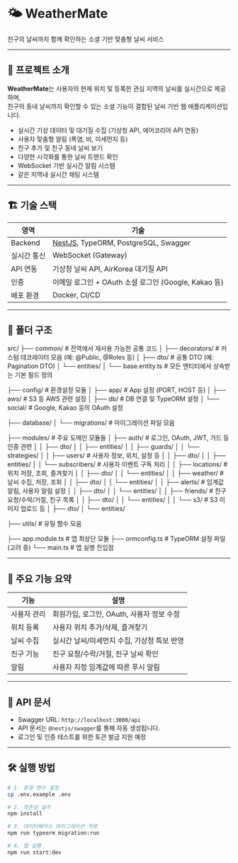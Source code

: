 # 🌤️ WeatherMate

친구의 날씨까지 함께 확인하는 소셜 기반 맞춤형 날씨 서비스

---

## 🧭 프로젝트 소개

**WeatherMate**는 사용자의 현재 위치 및 등록한 관심 지역의 날씨를 실시간으로 제공하며,  
친구의 동네 날씨까지 확인할 수 있는 소셜 기능이 결합된 날씨 기반 웹 애플리케이션입니다.

- 실시간 기상 데이터 및 대기질 수집 (기상청 API, 에어코리아 API 연동)
- 사용자 맞춤형 알림 (폭염, 비, 미세먼지 등)
- 친구 추가 및 친구 동네 날씨 보기
- 다양한 시각화를 통한 날씨 트렌드 확인
- WebSocket 기반 실시간 알림 시스템
- 같은 지역내 실시간 채팅 시스템

---

## 🏗️ 기술 스택

| 영역        | 기술                                                                 |
|-------------|----------------------------------------------------------------------|
| Backend     | [NestJS](https://nestjs.com/), TypeORM, PostgreSQL, Swagger          |
| 실시간 통신 | WebSocket (Gateway)                                                   |
| API 연동    | 기상청 날씨 API, AirKorea 대기질 API                                  |
| 인증        | 이메일 로그인 + OAuth 소셜 로그인 (Google, Kakao 등)                  |
| 배포 환경   | Docker, CI/CD                                                        |

---

## 📁 폴더 구조
src/
├── common/                      # 전역에서 재사용 가능한 공통 코드
│   ├── decorators/              # 커스텀 데코레이터 모음 (예: @Public, @Roles 등)
│   ├── dto/                     # 공통 DTO (예: Pagination DTO)
│   └── entities/
│       └── base.entity.ts       # 모든 엔티티에서 상속받는 기본 필드 정의

├── config/                      # 환경설정 모듈
│   ├── app/                     # App 설정 (PORT, HOST 등)
│   ├── aws/                     # S3 등 AWS 관련 설정
│   ├── db/                      # DB 연결 및 TypeORM 설정
│   └── social/                  # Google, Kakao 등의 OAuth 설정

├── database/
│   └── migrations/              # 마이그레이션 파일 모음

├── modules/                     # 주요 도메인 모듈들
│   ├── auth/                    # 로그인, OAuth, JWT, 가드 등 인증 관련
│   │   ├── dto/
│   │   ├── entities/
│   │   ├── guards/
│   │   └── strategies/
│
│   ├── users/                   # 사용자 정보, 위치, 설정 등
│   │   ├── dto/
│   │   ├── entities/
│   │   └── subscribers/         # 사용자 이벤트 구독 처리
│
│   ├── locations/               # 위치 저장, 조회, 즐겨찾기
│   │   ├── dto/
│   │   └── entities/
│
│   ├── weather/                 # 날씨 수집, 저장, 조회
│   │   ├── dto/
│   │   └── entities/
│
│   ├── alerts/                  # 임계값 알림, 사용자 알림 설정
│   │   ├── dto/
│   │   └── entities/
│
│   ├── friends/                 # 친구 요청/수락/거절, 친구 목록
│   │   ├── dto/
│   │   └── entities/
│
│   └── s3/                      # S3 이미지 업로드 등
│       ├── dto/
│       └── entities/

├── utils/                       # 유틸 함수 모음

├── app.module.ts                # 앱 최상단 모듈
├── ormconfig.ts                 # TypeORM 설정 파일 (고려 중)
└── main.ts                      # 앱 실행 진입점




---

## 🧪 주요 기능 요약
|기능	      |설명                                    |
|---------- |----------------------------------------|
|사용자 관리|회원가입, 로그인, OAuth, 사용자 정보 수정 |
|위치 등록	|사용자 위치 추가/삭제, 즐겨찾기           |
|날씨 수집	|실시간 날씨/미세먼지 수집, 기상청 특보 반영|
|친구 기능	|친구 요청/수락/거절, 친구 날씨 확인       |
|알림	      |사용자 지정 임계값에 따른 푸시 알림       |


---

## 📖 API 문서

- Swagger URL: `http://localhost:3000/api`
- API 문서는 `@nestjs/swagger`를 통해 자동 생성됩니다.
- 로그인 및 인증 테스트를 위한 토큰 발급 지원 예정

---

## 🛠️ 실행 방법

```bash
# 1. 환경 변수 설정
cp .env.example .env

# 2. 의존성 설치
npm install

# 3. 데이터베이스 마이그레이션 적용
npm run typeorm migration:run

# 4. 앱 실행
npm run start:dev